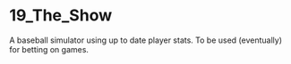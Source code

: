 # 19_The_Show
A baseball simulator using up to date player stats. To be used (eventually) for betting on games. 


